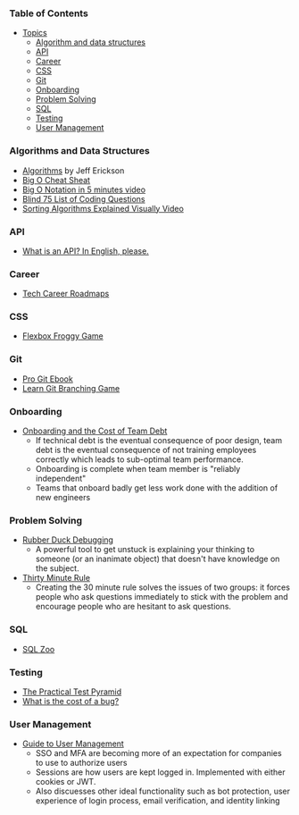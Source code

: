 ### Table of Contents

  - [Topics](#topics)
    - [Algorithm and data structures](#algorithm-and-data-structures)
    - [API](#api-design--development)
    - [Career](#Career)
    - [CSS](#CSS)
    - [Git](#Git)
    - [Onboarding](#Onboarding)
    - [Problem Solving](#Problem-Solving)
    - [SQL](#SQL)
    - [Testing](#Testing)
    - [User Management](#User-Management)

### Algorithms and Data Structures
- [Algorithms](http://jeffe.cs.illinois.edu/teaching/algorithms/) by Jeff Erickson
- [Big O Cheat Sheat](https://www.bigocheatsheet.com)
- [Big O Notation in 5 minutes video](https://www.youtube.com/watch?v=__vX2sjlpXU)
- [Blind 75 List of Coding Questions](https://leetcode.com/discuss/general-discussion/460599/blind-75-leetcode-questions)
- [Sorting Algorithms Explained Visually Video](https://www.youtube.com/watch?v=RfXt_qHDEPw)

### API

- [What is an API? In English, please.](https://www.freecodecamp.org/news/what-is-an-api-in-english-please-b880a3214a82/)

### Career

- [Tech Career Roadmaps](https://roadmap.sh)
  
### CSS
- [Flexbox Froggy Game](https://flexboxfroggy.com/)

### Git
- [Pro Git Ebook](https://git-scm.com/book/en/v2)
- [Learn Git Branching Game](https://learngitbranching.js.org/?locale=en_US)

### Onboarding

- [Onboarding and the Cost of Team Debt](https://www.kateheddleston.com/blog/onboarding-and-the-cost-of-team-debt)
  - If technical debt is the eventual consequence of poor design, team debt is the eventual consequence of not training employees correctly which leads to sub-optimal team performance.
  - Onboarding is complete when team member is "reliably independent"
  - Teams that onboard badly get less work done with the addition of new engineers

### Problem Solving

- [Rubber Duck Debugging](https://rubberduckdebugging.com/)
  - A powerful tool to get unstuck is explaining your thinking to someone (or an inanimate object) that doesn't have knowledge on the subject.
- [Thirty Minute Rule](https://daniel.feldroy.com/posts/thirty-minute-rule)
  - Creating the 30 minute rule solves the issues of two groups: it forces people who ask questions immediately to stick with the problem and encourage people who are hesitant to ask questions.

### SQL

- [SQL Zoo](https://sqlzoo.net/wiki/SQL_Tutorial)

### Testing

- [The Practical Test Pyramid](https://martinfowler.com/articles/practical-test-pyramid.html)
- [What is the cost of a bug?](https://azevedorafaela.com/2018/04/27/what-is-the-cost-of-a-bug/)

### User Management
- [Guide to User Management](https://workos.com/blog/the-developers-guide-to-user-management/?utm_source=quastor&utm_medium=newsletter&utm_campaign=q12024)
  - SSO and MFA are becoming more of an expectation for companies to use to authorize users
  - Sessions are how users are kept logged in. Implemented with either cookies or JWT.
  - Also discuesses other ideal functionality such as bot protection, user experience of login process, email verification, and identity linking 
